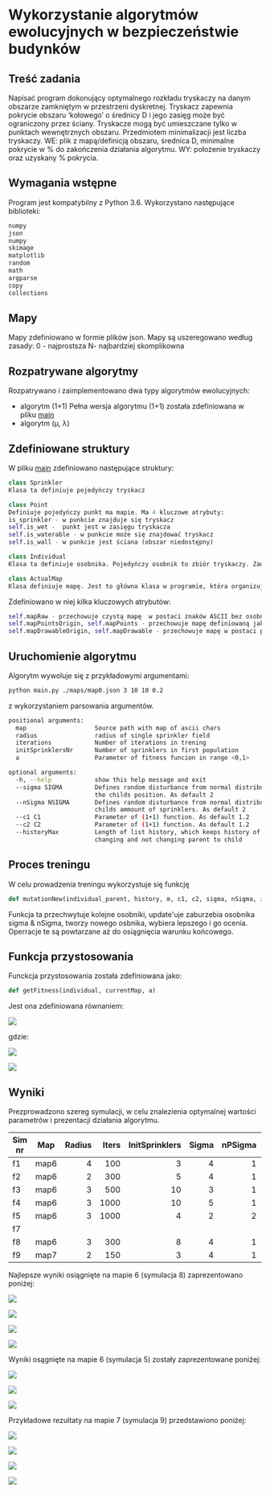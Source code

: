 # Wykorzystanie algorytmów ewolucyjnych w bezpieczeństwie budynków
## Treść zadania
Napisać program dokonujący optymalnego rozkładu tryskaczy na danym obszarze zamkniętym w przestrzeni dyskretnej. 
Tryskacz zapewnia pokrycie obszaru ‘kołowego’ o średnicy D i jego zasięg może być ograniczony przez ściany. 
Tryskacze mogą być umieszczane tylko w punktach wewnętrznych obszaru. Przedmiotem minimalizacji jest liczba tryskaczy. 
WE: plik z mapą/definicją obszaru, średnica D, minimalne pokrycie w % do zakończenia działania algorytmu. 
WY: położenie tryskaczy oraz uzyskany % pokrycia.

## Wymagania wstępne
Program jest kompatybilny z Python 3.6.
Wykorzystano następujące biblioteki:
```python
numpy
json
numpy
skimage
matplotlib
random 
math
argparse
copy
collections
```
## Mapy
Mapy zdefiniowano w formie plików json. Mapy są uszeregowano według zasady: 0 - najprostsza N- najbardziej skomplikowna
## Rozpatrywane algorytmy
Rozpatrywano i zaimplementowano dwa typy algorytmów ewolucyjnych:
* algorytm (1+1)
Pełna wersja algorytmu (1+1) została zdefiniowana w pliku [main](./main.py)
* algorytm (μ, λ)

## Zdefiniowane struktury
W pliku [main](./main.py) zdefiniowano następujące struktury:
```python
class Sprinkler
Klasa ta definiuje pojedyńczy tryskacz
```
```python
class Point
Definiuje pojedyńczy punkt ma mapie. Ma 4 kluczowe atrybuty:
is_sprinkler - w punkcie znajduje się tryskacz
self.is_wet -  punkt jest w zasięgu tryskacza
self.is_waterable - w punkcie może się znajdować tryskacz
self.is_wall - w punkcie jest ściana (obszar niedostępny)
```
```python 
class Individual
Klasa ta definiuje osobnika. Pojedyńczy osobnik to zbiór tryskaczy. Zadaniem algorytmu jest znalezienie najlepszego osobnika w procesie ewolucji (Problem sprowadza się więc do znalezienia optymalnego rozłożenia tryskaczy).
```
```python 
class ActualMap
Klasa definiuje mapę. Jest to główna klasa w programie, która organizuje działanie algorytmu.
```
Zdefiniowano w niej kilka kluczowych atrybutów:
```python
self.mapRaw - przechowuje czystą mapę  w postaci znaków ASCII bez osobnika
self.mapPointsOrigin, self.mapPoints - przechowuje mapę definiowaną jako zbiór obiektów typu Points
self.mapDrawableOrigin, self.mapDrawable - przechowuje mapę w postaci przystosowanej do wyświetlania przez matplotlib 
``` 
## Uruchomienie algorytmu
Algorytm wywoluje się z przykładowymi argumentami:
```sh
python main.py ./maps/map0.json 3 10 10 0.2
```
 z wykorzystaniem parsowania argumentów.
```sh
positional arguments:
  map                   Source path with map of ascii chars
  radius                radius of single sprinkler field
  iterations            Number of iterations in trening
  initSprinklersNr      Number of sprinklers in first population
  a                     Parameter of fitness funcion in range <0,1>

optional arguments:
  -h, --help            show this help message and exit
  --sigma SIGMA         Defines random disturbance from normal distribution of
                        the childs position. As default 2
  --nSigma NSIGMA       Defines random disturbance from normal distribution of
                        childs ammount of sprinklers. As default 2
  --c1 C1               Parameter of (1+1) function. As default 1.2
  --c2 C2               Parameter of (1+1) function. As default 1.2
  --historyMax          Length of list history, which keeps history of
                        changing and not changing parent to child
```
## Proces treningu
W celu prowadzenia treningu wykorzystuje się funkcję 
```python
def mutationNew(individual_parent, history, m, c1, c2, sigma, nSigma, iterationIndex, actualMap, a)
```
Funkcja ta przechwytuje kolejne osobniki, update'uje zaburzebia osobnika sigma & nSigma, tworzy nowego osbnika, wybiera lepszego i go ocenia.
Operracje te są powtarzane aż do osiągnięcia warunku końcowego.

## Funkcja przystosowania
Funckcja przystosowania została zdefiniowana jako:
```python
def getFitness(individual, currentMap, a)
```
Jest ona zdefiniowana równaniem: 

![](equations/fitnessFunction.png)  

gdzie:

![](equations/sprinklersMap.png)

![](equations/coverageMap.png)

## Wyniki
Prezprowadzono szereg symulacji, w celu znalezienia optymalnej wartości parametrów i prezentacji działania algorytmu.

| Sim nr| Map  | Radius | Iters | InitSprinklers | Sigma | nPSigma | nNSigma | a   | histMax | c1   |c2   | maxInterNoChange   | FFitness| FSigma | Coverage | FSprinklers|
| ----- |:----:| ------:| -----:| --------------:| -----:| -------:| -------:| ---:| -------:| ----:| ---:| -----------------: |--------:| ------:| --------:| ----------:|
| f1    | map6 |    4   |  100  |      3         |   4   | 1       | -1      | 0.1 | 10      | 0.82 | 1.2 | (iterations * 0.3) |0.65     | 3.9    |          |            |
| f2    | map6 |    2   |  300  |      5         |   4   | 1       | -1      | 0.2 | 10      | 0.82 | 1.2 | (iterations * 0.3) |0.6      | 0.5    |          |            |
| f3    | map6 |    3   |  500  |      10        |   3   | 1       | -1      | 0.15| 10      | 0.82 | 1.2 | (iterations * 0.3) |0.72     | 0.2    |          |            |
| f4    | map6 |    3   |  1000 |      10        |   5   | 1       | -1      | 0.18| 10      | 0.82 | 1.2 | (iterations * 0.3) |0.68     | 0.5    |          |            |
| f5    | map6 |    3   |  1000 |      4         |   2   | 2       | -2      | 0.15| 10      | 0.82 | 1.5 | 50                 |0.73     | 0.3    |          |            |
| f7    
| f8    | map6 |    3   |  300  |      8         |   4   | 1       | -1      | 0.05| 10      | 0.82 | 1.5 | 100                |0.9      | 0.1    |  1       |     41     |
| f9    | map7 |    2   |  150  |      3         |   4   | 1       | -1      | 0.1 | 10      | 0.82 | 1.2 | 100                |0.48     | 0.1    |  0.51    |     32     |

Najlepsze wyniki osiągnięte na mapie 6 (symulacja 8) zaprezentowano poniżej:


![](Doc/f8/first_10.png)


![](Doc/f8/last_10.png)

![](Doc/f8/plot1.png)

![](Doc/f8/plot2.png)

Wyniki osągnięte na mapie 6 (symulacja 5) zostały zaprezentowane poniżej: 

![](Doc/f5/first_10.png)

![](Doc/f5/last_10.png)

![](Doc/f5/plot.png)

Przykładowe rezultaty na mapie 7 (symulacja 9) przedstawiono poniżej:

![](Doc/f9/first_10.png)


![](Doc/f9/last_10.png)

![](Doc/f9/plot1.png)

![](Doc/f9/plot2.png)